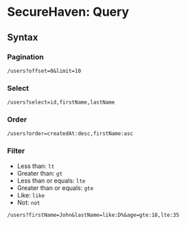 # SecureHaven: Query


## Syntax


### Pagination

```
/users?offset=0&limit=10
```

### Select

```
/users?select=id,firstName,lastName
```

### Order

```
/users?order=createdAt:desc,firstName:asc
```

### Filter

- Less than: `lt`
- Greater than: `gt`
- Less than or equals: `lte`
- Greater than or equals: `gte`
- Like: `like`
- Not: `not`

```
/users?firstName=John&lastName=like:D%&age=gte:18,lte:35
```
